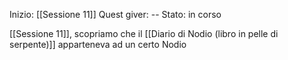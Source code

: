 Inizio: [[Sessione 11]]
Quest giver: --
Stato: in corso

[[Sessione 11]], scopriamo che il [[Diario di Nodio (libro in pelle di serpente)]] apparteneva ad un certo Nodio